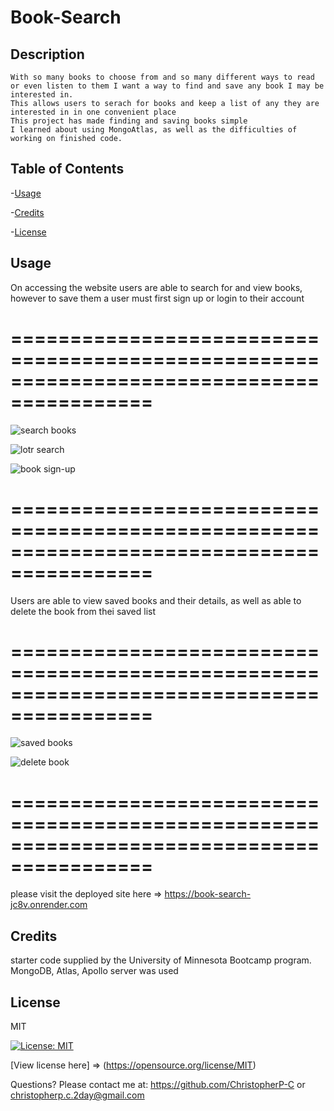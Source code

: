 # Book-Search

  ## Description
    With so many books to choose from and so many different ways to read or even listen to them I want a way to find and save any book I may be interested in.
    This allows users to serach for books and keep a list of any they are interested in in one convenient place
    This project has made finding and saving books simple
    I learned about using MongoAtlas, as well as the difficulties of working on finished code.

  ## Table of Contents
  -[Usage](#usage)

-[Credits](#credits)

-[License](#license)

  ## Usage
  On accessing the website users are able to search for and view books, however to save them a user must first sign up or login to their account

  
==========================================================================================
==========================================================================================

![search books](https://github.com/user-attachments/assets/c77da9ef-d579-49ba-8616-9aabf691d8f1)



![lotr search](https://github.com/user-attachments/assets/d6888938-d37f-4c62-a227-b8831080a862)



![book sign-up](https://github.com/user-attachments/assets/7740555c-30f5-4c17-9165-6a86461e205a)

==========================================================================================
==========================================================================================



Users are able to view saved books and their details, as well as able to delete the book from thei saved list


==========================================================================================
==========================================================================================



![saved books](https://github.com/user-attachments/assets/1a4a56bf-78e1-4dee-afb2-abe4dc7595e0)



![delete book](https://github.com/user-attachments/assets/96e7bd9c-12da-4b2e-9faa-fcffd7d85038)


==========================================================================================
==========================================================================================



please visit the deployed site here => https://book-search-jc8v.onrender.com




  

  ## Credits
  starter code supplied by the University of Minnesota Bootcamp program. MongoDB, Atlas, Apollo server was used

  ## License
  MIT

  [![License: MIT](https://img.shields.io/badge/License-MIT-yellow.svg)](https://opensource.org/licenses/MIT)

  [View license here] => (https://opensource.org/license/MIT)

  


  Questions? Please contact me at:
  https://github.com/ChristopherP-C or christopherp.c.2day@gmail.com

